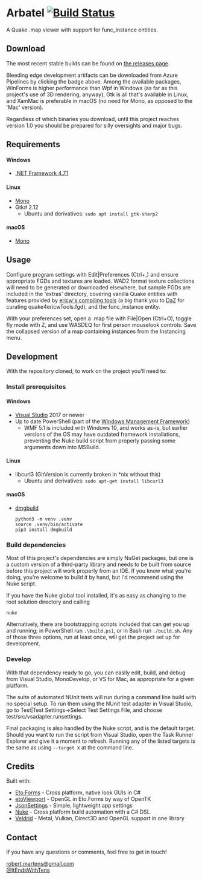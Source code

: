 
  Arbatel [![Build Status](https://dev.azure.com/robertmartens0491/Arbatel/_apis/build/status/ItEndsWithTens.Arbatel?branchName=master)](https://dev.azure.com/robertmartens0491/Arbatel/_build/latest?definitionId=1&branchName=master)
  =======

  A Quake .map viewer with support for func_instance entities.

  ## Download
  The most recent stable builds can be found on [the releases page](https://github.com/ItEndsWithTens/Arbatel/releases).
  
  Bleeding edge development artifacts can be downloaded from Azure Pipelines by clicking the badge above. Among the available packages, WinForms is higher performance than Wpf in Windows (as far as this project's use of 3D rendering, anyway), Gtk is all that's available in Linux, and XamMac is preferable in macOS (no need for Mono, as opposed to the 'Mac' version).

  Regardless of which binaries you download, until this project reaches version 1.0 you should be prepared for silly oversights and major bugs.



  ## Requirements
  
  #### Windows
  - [.NET Framework 4.7.1](https://dotnet.microsoft.com/download)

  #### Linux
  - [Mono](https://www.mono-project.com/download/stable/#download-lin)
  - Gtk# 2.12
    - Ubuntu and derivatives: `sudo apt install gtk-sharp2`

  #### macOS
  - [Mono](https://www.mono-project.com/download/stable/#download-mac)



  ## Usage

  Configure program settings with Edit|Preferences (Ctrl+,) and ensure appropriate FGDs and textures are loaded. WAD2 format texture collections will need to be generated or downloaded elsewhere, but sample FGDs are included in the 'extras' directory, covering vanilla Quake entities with features provided by [ericw's compiling tools](http://ericwa.github.io/ericw-tools/) (a big thank you to [DaZ](https://twitter.com/tdDaz) for curating quake4ericwTools.fgd), and the func_instance entity.
  
  With your preferences set, open a .map file with File|Open (Ctrl+O), toggle fly mode with Z, and use WASDEQ for first person mouselook controls. Save the collapsed version of a map containing instances from the Instancing menu.



  ## Development

  With the repository cloned, to work on the project you'll need to:

  ### Install prerequisites

  #### Windows
  - [Visual Studio](https://visualstudio.microsoft.com/vs/community/) 2017 or newer
  - Up to date PowerShell (part of the [Windows Management Framework](https://docs.microsoft.com/en-us/powershell/wmf/overview))
    - WMF 5.1 is included with Windows 10, and works as-is, but earlier versions of the OS may have outdated framework installations, preventing the Nuke build script from properly passing some arguments down into MSBuild.

  #### Linux
  - libcurl3 (GitVersion is currently broken in *nix without this)
    - Ubuntu and derivatives: `sudo apt-get install libcurl3`

  #### macOS
  - [dmgbuild](https://github.com/al45tair/dmgbuild)
  
    ```
    python3 -m venv .venv
    source .venv/bin/activate
    pip3 install dmgbuild
    ```

  ### Build dependencies

  Most of this project's dependencies are simply NuGet packages, but one is a custom version of a third-party library and needs to be built from source before this project will work properly from an IDE. If you know what you're doing, you're welcome to build it by hand, but I'd recommend using the Nuke script.

  If you have the Nuke global tool installed, it's as easy as changing to the root solution directory and calling
  ```Shell
  nuke
  ```

  Alternatively, there are bootstrapping scripts included that can get you up and running; in PowerShell run `.\build.ps1`, or in Bash run `./build.sh`. Any of those three options, run at least once, will get the project set up for development.

  ### Develop
  
  With that dependency ready to go, you can easily edit, build, and debug from Visual Studio, MonoDevelop, or VS for Mac, as appropriate for a given platform.

  The suite of automated NUnit tests will run during a command line build with no special setup. To run them using the NUnit test adapter in Visual Studio, go to Test|Test Settings->Select Test Settings File, and choose test/src/vsadapter.runsettings.

  Final packaging is also handled by the Nuke script, and is the default target. Should you want to run the script from Visual Studio, open the Task Runner Explorer and give it a moment to refresh. Running any of the listed targets is the same as using `--target X` at the command line.



  ## Credits

  Built with:
  - [Eto.Forms](https://github.com/picoe/Eto) - Cross platform, native look GUIs in C#
  - [etoViewport](https://github.com/philstopford/etoViewport) - OpenGL in Eto.Forms by way of OpenTK
  - [JsonSettings](https://github.com/Nucs/JsonSettings) - Simple, lightweight app settings
  - [Nuke](https://nuke.build) - Cross platform build automation with a C# DSL
  - [Veldrid](https://veldrid.dev) - Metal, Vulkan, Direct3D and OpenGL support in one library



  ## Contact
  If you have any questions or comments, feel free to get in touch!

  robert.martens@gmail.com  
  [@ItEndsWithTens](https://twitter.com/ItEndsWithTens)

